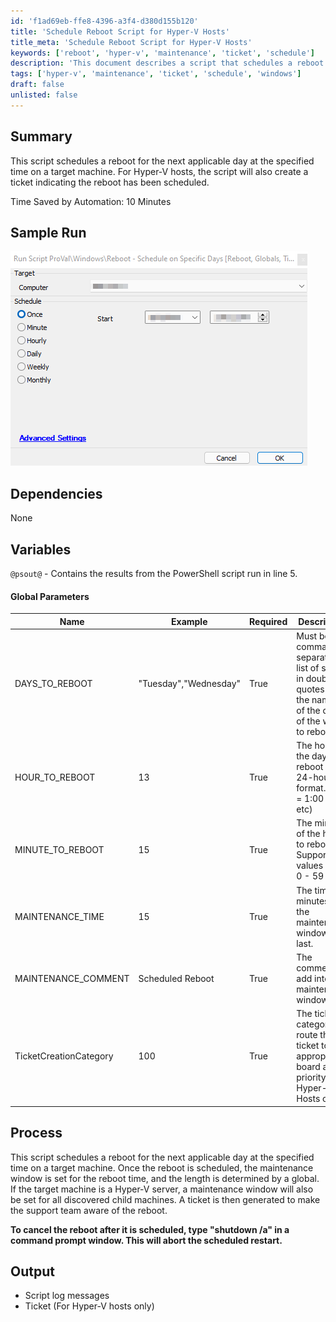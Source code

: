 ```yaml
---
id: 'f1ad69eb-ffe8-4396-a3f4-d380d155b120'
title: 'Schedule Reboot Script for Hyper-V Hosts'
title_meta: 'Schedule Reboot Script for Hyper-V Hosts'
keywords: ['reboot', 'hyper-v', 'maintenance', 'ticket', 'schedule']
description: 'This document describes a script that schedules a reboot for the next applicable day at a specified time on a target machine. For Hyper-V hosts, it also creates a ticket indicating that the reboot has been scheduled, ensuring that the support team is informed.'
tags: ['hyper-v', 'maintenance', 'ticket', 'schedule', 'windows']
draft: false
unlisted: false
---
```

## Summary

This script schedules a reboot for the next applicable day at the specified time on a target machine. For Hyper-V hosts, the script will also create a ticket indicating the reboot has been scheduled. 

Time Saved by Automation: 10 Minutes

## Sample Run

![Sample Run](../../../static/img/Reboot---Schedule-on-Specific-Days/image_1.png)

## Dependencies

None

## Variables

`@psout@` - Contains the results from the PowerShell script run in line 5.

#### Global Parameters

| Name                     | Example                       | Required | Description                                                                                              |
|--------------------------|-------------------------------|----------|----------------------------------------------------------------------------------------------------------|
| DAYS_TO_REBOOT           | "Tuesday","Wednesday"         | True     | Must be a comma-separated list of strings in double quotes with the names of the days of the week to reboot. |
| HOUR_TO_REBOOT           | 13                            | True     | The hour of the day to reboot in a 24-hour format. (13 = 1:00 PM etc)                                 |
| MINUTE_TO_REBOOT         | 15                            | True     | The minute of the hour to reboot. Supports values from 0 - 59                                          |
| MAINTENANCE_TIME         | 15                            | True     | The time in minutes for the maintenance window to last.                                                |
| MAINTENANCE_COMMENT      | Scheduled Reboot              | True     | The comment to add into the maintenance window.                                                          |
| TicketCreationCategory    | 100                           | True     | The ticket category to route this ticket to the appropriate board and priority. (For Hyper-V Hosts only) |

## Process

This script schedules a reboot for the next applicable day at the specified time on a target machine. Once the reboot is scheduled, the maintenance window is set for the reboot time, and the length is determined by a global. If the target machine is a Hyper-V server, a maintenance window will also be set for all discovered child machines. A ticket is then generated to make the support team aware of the reboot. 

**To cancel the reboot after it is scheduled, type "shutdown /a" in a command prompt window. This will abort the scheduled restart.**

## Output

- Script log messages
- Ticket (For Hyper-V hosts only)







